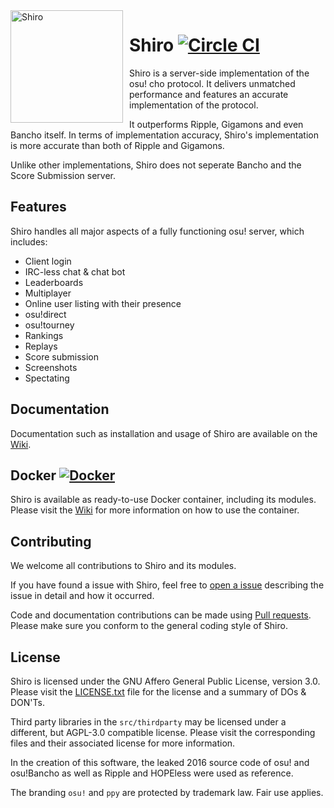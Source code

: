 <img width="180" align="left" style="float: left; margin: 0 10px 0 0;" alt="Shiro" src="https://i.imgur.com/NuDj76W.png">

# Shiro [![Circle CI](https://img.shields.io/circleci/token/2f51bb1a72234696bbc4644894b40dd3687253dd/project/github/Marc3842h/shiro/master.svg?logo=circleci)][0]

Shiro is a server-side implementation of the osu! cho protocol.
It delivers unmatched performance and features an accurate implementation
of the protocol.

It outperforms Ripple, Gigamons and even Bancho itself.
In terms of implementation accuracy, Shiro's implementation is
more accurate than both of Ripple and Gigamons.

Unlike other implementations, Shiro does not seperate
Bancho and the Score Submission server.

## Features

Shiro handles all major aspects of a fully
functioning osu! server, which includes:

* Client login
* IRC-less chat & chat bot
* Leaderboards
* Multiplayer
* Online user listing with their presence
* osu!direct
* osu!tourney
* Rankings
* Replays
* Score submission
* Screenshots
* Spectating

## Documentation

Documentation such as installation and usage of Shiro
are available on the [Wiki][1].

## Docker [![Docker](https://img.shields.io/docker/pulls/marc3842h/shiro.svg?logo=docker)][2]

Shiro is available as ready-to-use Docker container, including its modules.
Please visit the [Wiki][3] for more information on how
to use the container.

## Contributing

We welcome all contributions to Shiro and its modules.

If you have found a issue with Shiro, feel free to [open a issue][4]
describing the issue in detail and how it occurred.

Code and documentation contributions can be made using
[Pull requests][5]. Please make sure you conform to the
general coding style of Shiro.

## License

Shiro is licensed under the GNU Affero General Public License,
version 3.0. Please visit the [LICENSE.txt][6] file for
the license and a summary of DOs & DON'Ts.

Third party libraries in the `src/thirdparty` may be
licensed under a different, but AGPL-3.0 compatible
license. Please visit the corresponding files and their
associated license for more information.

In the creation of this software, the leaked 2016
source code of osu! and osu!Bancho as well as
Ripple and HOPEless were used as reference.

The branding `osu!` and `ppy` are protected by
trademark law. Fair use applies.


[0]: https://circleci.com/gh/Marc3842h/shiro
[1]: https://osushiro.readthedocs.io/
[2]: https://hub.docker.com/r/marc3842h/shiro/
[3]: https://osushiro.readthedocs.io/en/latest/docker.html
[4]: https://github.com/Marc3842h/shiro/issues/new
[5]: https://github.com/Marc3842h/shiro/compare
[6]: https://github.com/Marc3842h/shiro/blob/master/LICENSE.txt
